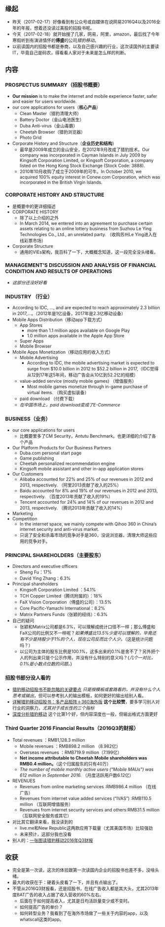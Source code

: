##  缘起
+ 昨天（2017-02-17）好像看到有公众号或自媒体在说网易2016Q4以及2016全年的年报，想着还没读过美股的招股书呢。
+ 今天（2017-02-18）就开始搜了几家，网易，阿里，amazon，最后找了今年寒假听到有演讲情怀的**傅盛**的公司*猎豹移动*。
+ 以前读国内的招股书都是券商，以及自己感兴趣的行业，这次读国外的主要读IT，毕竟自己是码农，得看看人家对于未来是怎么样的判断。

##  内容
###  PROSPECTUS SUMMARY（招股书概要）
+ **Our mission** is to make the internet and mobile experience faster, safer and easier for users worldwide.
+ our core applications for users（**核心产品**）
	+ Clean Master（猎豹清理大师）
	+ Battery Doctor（金山电池医生）
	+ Duba Anti-virus（金山毒霸）
	+ Cheetah Browser（猎豹浏览器）
	+ Photo Grid
+ Corporate History and Structure（**企业历史和结构**）
	+ 最早是2009年成立的金山安全，在2012年9月改成了猎豹技术。Our company was incorporated in Cayman Islands in July 2009 by Kingsoft Corporation Limited, or Kingsoft Corporation, a company listed on
the Hong Kong Stock Exchange (Stock Code: 3888).
	+ 2010年10月收购了成立于2009年的可牛。In October 2010, we acquired 100% equity interest in Conew.com Corporation, which was incorporated in the British Virgin Islands. 

###  CORPORATE HISTORY AND STRUCTURE
+ 是概要中的更详细描述
+ CORPORATE HISTORY
	+ 除了以上介绍的之外
	+ In March 2014, we entered into an agreement to purchase certain assets relating to an online lottery business from Suzhou Le Ying Technologies Co.,
Ltd., an unrelated party. （收购苏州Le Ying进入在线彩票市场）
+ Corporate Structure
	+ 通用的VIEs架构，我百科了一下，大概概念知道，这一段完全没头绪看。

###  MANAGEMENT’S DISCUSSION AND ANALYSIS OF FINANCIAL CONDITION AND RESULTS OF OPERATIONS
+ *这部分还没好好看*

###  INDUSTRY （行业）
+ According to IDC, ..., and are expected to reach approximately 2.3 billion in 2017,...。（2012年是1亿设备，2017年是2.3亿移动设备）
+ Mobile Apps Distribution（移动app下载方式）
	+ App Stores
		+ more than 1.1 million apps available on Google Play 
		+ 1.0 million apps available in the Apple App Store 
	+ Super Apps
	+ Mobile Browser
+ Mobile Apps Monetization（移动应用的收入方式）
	+ Mobile Advertising
		+ According to IDC, the mobile advertising market is expected to surge from $10.0 billion in 2012 to $52.2 billion in 2017,（IDC觉得从12到17年这5年间，移动广告会从10亿到52.2亿的规模）
	+ value-added service (mostly mobile games) （增值服务）
		+ Most mobile games monetize through in-game purchase of virtual items. （购买虚拟装备）
	+ paid download  （付费下载）
	+ *在中国市场上，paid download变成了E-Commerce*

###  BUSINESS（业务）
+ our core applications for users
	+ 比概要里多了CM Security，Antutu Benchmark。也更详细的介绍了各个产品
+ Our Platform Products for Our Business Partners
	+ Duba.com personal start page
	+ Game publishing
	+ Cheetah personalized recommendation engine
	+ Kingsoft mobile assistant and other in-app application stores
+ Our Customers
	+ Alibaba accounted for 22% and 25% of our revenues in 2012 and 2013, respectively. （阿里2013贡献了收入的25%）
	+ Baidu accounted for 8% and 19% of our revenues in 2012 and 2013, respectively. （百度2013年贡献了收入的19%）
	+ Tencent accounted for 24% and 14% of our revenues in 2012 and 2013, respectively. （腾讯2013年贡献了收入的14%）
+ Marketing
+ Competition
	+ In the internet space, we mainly
compete with Qihoo 360 in China’s internet security and anti-virus market. 
	+ 只说了安全和杀毒市场的竞争对手是360，没说浏览器，清理大师这些应用的竞争对手。

###  PRINCIPAL SHAREHOLDERS（主要股东）
+ Directors and executive officers
	+ Sheng Fu：17%
	+ David Ying Zhang：6.3%
+ Principal shareholders
	+ Kingsoft Corporation Limited ：54.1%
	+ TCH Copper Limited（腾讯附属的）：18%
	+ FaX Vision Corporation（傅盛的公司）：13.5%
	+ Core Pacific-Yamachi International：8.2%
	+ Matrix Partners Funds（张颖的经纬）：6.3%
+ 自己的疑问
	+ 张颖和Matrix公司都是6.3%，可以理解成统计口径不一样；那么傅盛和FaX公司的比例又不一样呢？*如果傅盛比13.5%少是可以理解的，毕竟还有不少是持股少于1%的个人，现在公司反而比个人少。*（这是统计问题吗？）
	+ 以公司为主体的股东比例是100.1%，这多出来的0.1%是舍不了？另外把个人的列出来只是个公示作用，并没有什么特别的意义吗？{*几个一对比，0.1%是小数点位数的问题。*}

###  招股书部分没人看的
+ [猎豹移动招股书不能忽略的关键要点](http://tech.qq.com/a/20140403/006142.htm)  *只是按模板或套路看的，并没有什么个人思考或输出*，但可以参考别人的输出模板，如何更好的输出给别人看。
+ [详解猎豹移动招股书：多产品矩阵＋360海外版](http://www.tmtpost.com/103907.html)  **这个比较赞**，要多学习别人对行业的洞察力，*尤其对于成长性的三个指标*
+ [深度分析猎豹移动](https://www.huxiu.com/article/31927/1.html)  这个比第1个好，但内容深度也一般，但输出格式方面更好

###  Third Quarter 2016 Financial Results（2016Q3的财报）
+ Total revenues ：RMB1,128.3 million
	+ Mobile revenues ：RMB898.2 million （8.982亿）
	+ Overseas revenues ：RMB719.9 million（7.199亿）
	+ **Net income attributable to Cheetah Mobile shareholders was RMB0.4 million。**（这个归属股东的只有40万）
	+ *The number of mobile monthly active users (“Mobile MAUs”) was 612 million in September 2016.*  （月度活跃用户数6.12亿）
+ REVENUES 
	+ Revenues from online marketing services :RMB986.4 million （在线广告）
	+ Revenues from internet value added services  (“IVAS”) :RMB110.5 million  （互联网增值服务）
	+ Revenues from internet security services and others:RMB31.5 million  （互联网安全服务或其它）
+ 对比其它翻译来看，我没读到的
	+ live.me和New Republic这两款应用下载量（尤其美国市场）比较强劲
	+ 未来预计，这部分我也没看
+ 别人的：[一张图读猎豹移动2016年Q3财报](http://zennew.baijia.baidu.com/article/700962)

##  收获
+ 完全是第一次读，这次的体验跟第一次读国内企业的招股书也差不多，没啥头绪。
+ 最大的收获在于：硬着头皮看了一下，并且有点输出了。
+ 不管从2016Q3财报看，还是招股书，在线广告收入都是其大头，尤其2013年度BAT广告的收入占据了收入营收的60%左右。
	+ 后面在于如何提高收入，尤其是日均活跃量变少或不变时。
	+ 如何提高广告的单价？
	+ 如何转型业务？我看到了在海外市场做了一些关于内容的app，以及whatscall这类的app。